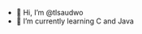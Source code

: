 - 👋 Hi, I’m @tlsaudwo
- 🌱 I’m currently learning C and Java
  
<!---
tlsaudwo/tlsaudwo is a ✨ special ✨ repository because its `README.md` (this file) appears on your GitHub profile.
You can click the Preview link to take a look at your changes.
--->
